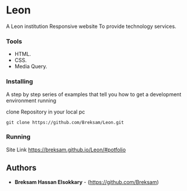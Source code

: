 # Leon

A Leon institution Responsive website To provide technology services.

### Tools

- HTML.
- CSS.
- Media Query.

### Installing

A step by step series of examples that tell you how to get a development
environment running

clone Repository in your local pc

    git clone https://github.com/Breksam/Leon.git

### Running

Site Link https://breksam.github.io/Leon/#potfolio
    
## Authors

  - **Breksam Hassan Elsokkary** - (https://github.com/Breksam)



